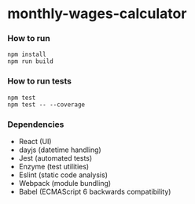 # monthly-wages-calculator

### How to run

    npm install
    npm run build
    
### How to run tests
 
    npm test
    npm test -- --coverage
    
### Dependencies

* React (UI)
* dayjs (datetime handling)
* Jest (automated tests)
* Enzyme (test utilities)
* Eslint (static code analysis)
* Webpack (module bundling)
* Babel (ECMAScript 6 backwards compatibility)
